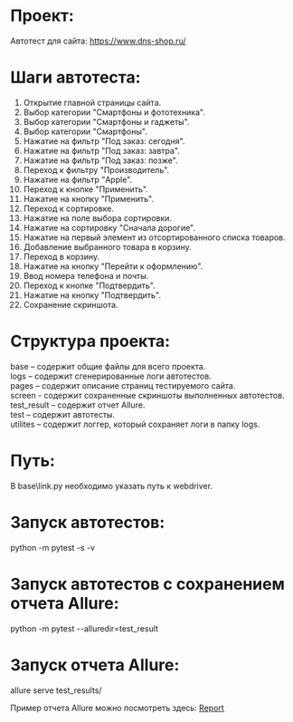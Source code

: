 # Проект:

Автотест для сайта: <a href="https://www.dns-shop.ru/" target="_blank">https://www.dns-shop.ru/</a>

# Шаги автотеста:

1. Открытие главной страницы сайта.
2. Выбор категории "Смартфоны и фототехника".
3. Выбор категории "Смартфоны и гаджеты".
4. Выбор категории "Смартфоны".
5. Нажатие на фильтр "Под заказ: сегодня".
6. Нажатие на фильтр "Под заказ: завтра".
7. Нажатие на фильтр "Под заказ: позже".
8. Переход к фильтру "Производитель".
9. Нажатие на фильтр "Apple".
10. Переход к кнопке "Применить".
11. Нажатие на кнопку "Применить".
12. Переход к сортировке.
13. Нажатие на поле выбора сортировки.
14. Нажатие на сортировку "Сначала дорогие".
15. Нажатие на первый элемент из отсортированного списка товаров.
16. Добавление выбранного товара в корзину.
17. Переход в корзину.
18. Нажатие на кнопку "Перейти к оформлению".
19. Ввод номера телефона и почты.
20. Переход к кнопке "Подтвердить".
21. Нажатие на кнопку "Подтвердить".
22. Сохранение скриншота.

# Структура проекта:

base – содержит общие файлы для всего проекта.  
logs – содержит сгенерированные логи автотестов.  
pages – содержит описание страниц тестируемого сайта.  
screen - содержит сохраненные скриншоты выполненных автотестов.  
test_result – содержит отчет Allure.  
test – содержит автотесты.  
utilites – содержит логгер, который сохраняет логи в папку logs.

# Путь:

В base\link.py необходимо указать путь к webdriver.

# Запуск автотестов:

python -m pytest -s -v

# Запуск автотестов с сохранением отчета Allure:

python -m pytest --alluredir=test_result

# Запуск отчета Allure:

allure serve test_results/

Пример отчета Allure можно посмотреть здесь: <a href="https://github.com/karbolinivan/Portfolio/tree/main/Allure/dns" target="_blank">Report</a>
